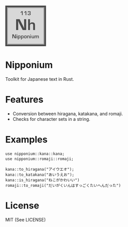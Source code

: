 ![logo](assets/nipponium.png)

# Nipponium
Toolkit for Japanese text in Rust.

# Features
* Conversion between hiragana, katakana, and romaji.
* Checks for character sets in a string.

# Examples
```
use nipponium::kana::kana;
use nipponium::romaji::romaji;

kana::to_hiragana("アイウエオ");
kana::to_katakana("あいうえお");
kana::is_hiragana("ねこがかわいい")
romaji::to_romaji("だいがくいんはすっごくたいへんだった")
```

# License
MIT (See LICENSE)
